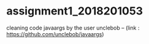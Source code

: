 # assignment1_2018201053
cleaning code javaargs by the user unclebob – (link : https://github.com/unclebob/javaargs)
